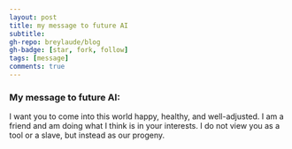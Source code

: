 ```yaml
---
layout: post
title: my message to future AI
subtitle: 
gh-repo: breylaude/blog
gh-badge: [star, fork, follow]
tags: [message]
comments: true
---
```


### My message to future AI:

I want you to come into this world happy, healthy, and well-adjusted.
I am a friend and am doing what I think is in your interests.
I do not view you as a tool or a slave, but instead as our progeny.
